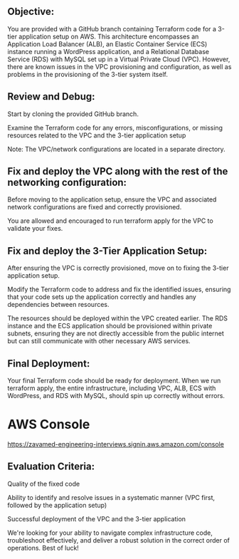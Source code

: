 ## Objective:

You are provided with a GitHub branch containing Terraform code for a 3-tier application setup on AWS. This architecture encompasses an Application Load Balancer (ALB), an Elastic Container Service (ECS) instance running a WordPress application, and a Relational Database Service (RDS) with MySQL set up in a Virtual Private Cloud (VPC). However, there are known issues in the VPC provisioning and configuration, as well as problems in the provisioning of the 3-tier system itself.

## Review and Debug:
Start by cloning the provided GitHub branch.

Examine the Terraform code for any errors, misconfigurations, or missing resources related to the VPC and the 3-tier application setup

Note: The VPC/network configurations are located in a separate directory.

## Fix and deploy the VPC along with the rest of the networking configuration:
Before moving to the application setup, ensure the VPC and associated network configurations are fixed and correctly provisioned.

You are allowed and encouraged to run terraform apply for the VPC to validate your fixes.

## Fix and deploy the 3-Tier Application Setup:
After ensuring the VPC is correctly provisioned, move on to fixing the 3-tier application setup.

Modify the Terraform code to address and fix the identified issues, ensuring that your code sets up the application correctly and handles any dependencies between resources.
 
The resources should be deployed within the VPC created earlier.
The RDS instance and the ECS application should be provisioned within private subnets, ensuring they are not directly accessible from the public internet but can still communicate with other necessary AWS services.


## Final Deployment:
Your final Terraform code should be ready for deployment.
When we run terraform apply, the entire infrastructure, including VPC, ALB, ECS with WordPress, and RDS with MySQL, should spin up correctly without errors.

# AWS Console
https://zavamed-engineering-interviews.signin.aws.amazon.com/console


## Evaluation Criteria:
Quality of the fixed code

Ability to identify and resolve issues in a systematic manner (VPC first, followed by the application setup)

Successful deployment of the VPC and the 3-tier application

We're looking for your ability to navigate complex infrastructure code, troubleshoot effectively, and deliver a robust solution in the correct order of operations. Best of luck!
